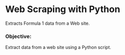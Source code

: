 # Web Scraping with Python
Extracts Formula 1 data from a Web site.

### Objective:
Extract data from a web site using a Python script.
</br>
